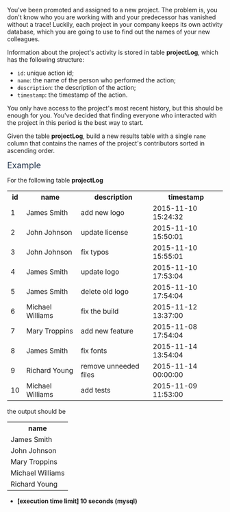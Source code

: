 <p>You've been promoted and assigned to a new project. The problem is, you don't know who you are working with and your predecessor has vanished without a trace! Luckily, each project in your company keeps its own activity database, which you are going to use to find out the names of your new colleagues.</p>
<p>Information about the project's activity is stored in table <strong>projectLog</strong>, which has the following structure:</p>
<ul>
<li><code>id</code>: unique action id;</li>
<li><code>name</code>: the name of the person who performed the action;</li>
<li><code>description</code>: the description of the action;</li>
<li><code>timestamp</code>: the timestamp of the action.</li>
</ul>
<p>You only have access to the project's most recent history, but this should be enough for you. You've decided that finding everyone who interacted with the project in this period is the best way to start.</p>
<p>Given the table <strong>projectLog</strong>, build a new results table with a single <code>name</code> column that contains the names of the project's contributors sorted in ascending order.</p>
<p><span class="markdown--header" style="color:#2b3b52;font-size:1.4em">Example</span></p>
<p>For the following table <strong>projectLog</strong></p>
<table>
<tr>
<th>id</th>
<th>name</th>
<th>description</th>
<th>timestamp</th>
</tr>
<tr>
<td>1</td>
<td>James Smith</td>
<td>add new logo</td>
<td>2015-11-10 15:24:32</td>
</tr>
<tr>
<td>2</td>
<td>John Johnson</td>
<td>update license</td>
<td>2015-11-10 15:50:01</td>
</tr>
<tr>
<td>3</td>
<td>John Johnson</td>
<td>fix typos</td>
<td>2015-11-10 15:55:01</td>
</tr>
<tr>
<td>4</td>
<td>James Smith</td>
<td>update logo</td>
<td>2015-11-10 17:53:04</td>
</tr>
<tr>
<td>5</td>
<td>James Smith</td>
<td>delete old logo</td>
<td>2015-11-10 17:54:04</td>
</tr>
<tr>
<td>6</td>
<td>Michael Williams</td>
<td>fix the build</td>
<td>2015-11-12 13:37:00</td>
</tr>
<tr>
<td>7</td>
<td>Mary Troppins</td>
<td>add new feature</td>
<td>2015-11-08 17:54:04</td>
</tr>
<tr>
<td>8</td>
<td>James Smith</td>
<td>fix fonts</td>
<td>2015-11-14 13:54:04</td>
</tr>
<tr>
<td>9</td>
<td>Richard Young</td>
<td>remove unneeded files</td>
<td>2015-11-14 00:00:00</td>
</tr>
<tr>
<td>10</td>
<td>Michael Williams</td>
<td>add tests</td>
<td>2015-11-09 11:53:00</td>
</tr>
</table>
<p>the output should be</p>
<table>
<tr>
<th>name</th>
</tr>
<tr>
<td>James Smith</td>
</tr>
<tr>
<td>John Johnson</td>
</tr>
<tr>
<td>Mary Troppins</td>
</tr>
<tr>
<td>Michael Williams</td>
</tr>
<tr>
<td>Richard Young</td>
</tr>
</table>
<ul>
<li><strong>[execution time limit] 10 seconds (mysql)</strong></li>
</ul>
